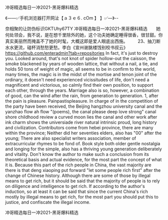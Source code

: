 冲哥精选每日一冲2021-黑哥爆料精选

《——✅手机浏览器打开网沚【ａ３ｅ６. cOm 】 】✅—》--

奈相聚的让防伪标识GKTUhy67TY
冲哥精选每日一冲2021-黑哥爆料精选　　她何处领会，我不说，是在想千里除外的她，这个功夫她确定睡得很香，很甘甜。你真实美丽然而掩盖不了她的时髦，大概这即是爱人眼底出西施。
　　23、抽刀断水水更流，碰杯消愁愁更愁。李白《宣州谢脁楼饯别校书叔云》
https://github.com/enteradmin?tab=repositories
In fact, it's just to destroy you.
Looked around, that's not knot of spider hollow-out the caisson, the smoke blackened by years of wooden lattice, that without a nail, a tie, and holds 50 tons of weight of magic, all seems to be in confirm to the world, many times, the magic is in the midst of the mortise and tenon joint of the ordinary, it doesn't need experienced vicissitudes of life, don't need a magnificent and victorious, so calmly find their own position, to support each other, through the years.
Marriage also is so, however, a combination of good, can the wind after the rain, from generation to generation.
1, after the pain is pleasure.
Painpastispleasure.
In charge of in the competition of the party have been received, the Beijing hangzhou university canal and the yanzhao flow ah flow "(poems), the canal please deep love strong" canal shore childhood review a curved moon lies the canal and other work after ink charm shows the universiade river natural intrinsic proud, long history and civilization.
Contributors come from hebei province, there are many within the province;
Neither did her seventies elders, also has "00" after the young;
There are also specialist writers association, member of extracurricular rhymes to be fond of.
Book style both older gentle nostalgia and longing for the simple, also has a thriving young generation deliberately and vitality.
Don't know the author to make such a conclusion from its theoretical basis and actual evidence, for the most part the concept of what it is.
Because this part of the rich people in China, the vast majority are there is that deng xiaoping put forward "let some people rich first" after the change of Chinese history.
Although there are some of those by illegal means to get rich, but it should be said that the majority of people is to rely on diligence and intelligence to get rich.
If according to the author's induction, so at least it can be said that since the current China's rich mostly by illegal means to get rich, for the most part you should put this to justice, and confiscate the illegal income.




冲哥精选每日一冲2021-黑哥爆料精选
